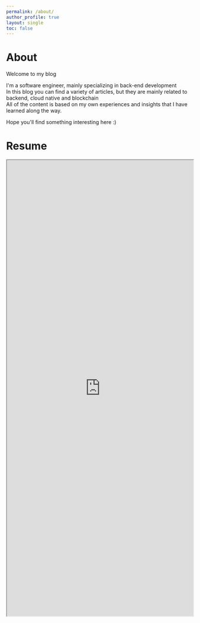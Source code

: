 ```yaml
---
permalink: /about/
author_profile: true
layout: single
toc: false
---
```


# About
Welcome to my blog

I'm a software engineer, mainly specializing in back-end development\
In this blog you can find a variety of articles, but they are mainly related to backend, cloud native and blockchain\
All of the content is based on my own experiences and insights that I have learned along the way.

Hope you'll find something interesting here :)

# Resume
<iframe src="https://drive.google.com/file/d/1ag8KNak-MwvyMoR7g6ZblUiBZSrF6CKM/preview" width="100%" height="1230px" allow="autoplay"></iframe>
